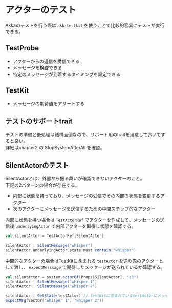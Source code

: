 # アクターのテスト
Akkaのテストを行う際は `akk-testkit` を使うことで比較的容易にテストが実行できる。

## TestProbe
* アクターからの返信を受信できる
* メッセージを検査できる
* 特定のメッセージが到着するタイミングを設定できる

## TestKit
* メッセージの期待値をアサートする

## テストのサポートtrait
テストの準備と後処理は結構面倒なので、サポート用のtraitを用意しておいてすると良い。  
詳細はchapter2 の StopSystemAfterAll を確認。

## SilentActorのテスト
SilentActorとは、外部から振る舞いが確認できないアクターのこと。  
下記の2パターンの場合が存在する。  

* 内部に状態を持っており、メッセージの受信でその内部の状態を変更するアクター
* 次のアクターにメッセージを送信するための中間ステップ的なアクター

内部に状態を持つ場合は `TestActorRef` でアクターを作成して、メッセージの送信後 `underlyingActor` で内部アクターを取得し状態を確認する。  

```scala
val silentActor = TestActorRef[SilentActor]
                
silentActor ! SilentMessage("whisper")
silentActor.underlyingActor.state must contain("whisper")
```

中間的なアクターの場合はTestKitに含まれる `testActor` を送り先のアクターとして渡し、 `expectMesssage` で期待したメッセージが送られているか確認する。

```scala
val silentActor = system.actorOf(Props[SilentActor], "s3")
silentActor ! SilentMessage("whisper 1")
silentActor ! SilentMessage("whisper 2")

silentActor ! GetState(testActor) // testKitに含まれているtestActorにメッセージを送らせちゃう
expectMsg(Vector("whisper 1", "whisper 2"))
```